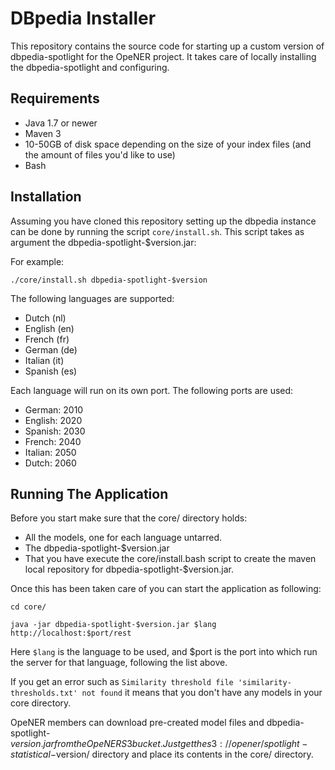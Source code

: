 # DBpedia Installer

This repository contains the source code for starting up a custom version of
dbpedia-spotlight for the OpeNER project. It takes care of locally installing
the dbpedia-spotlight and configuring.

## Requirements

* Java 1.7 or newer
* Maven 3
* 10-50GB of disk space depending on the size of your index files (and the
  amount of files you'd like to use)
* Bash

## Installation

Assuming you have cloned this repository setting up the dbpedia instance can be
done by running the script `core/install.sh`.  This script takes as argument
the dbpedia-spotlight-$version.jar:

For example:

    ./core/install.sh dbpedia-spotlight-$version

The following languages are supported:

* Dutch (nl)
* English (en)
* French (fr)
* German (de)
* Italian (it)
* Spanish (es)

Each language will run on its own port. The following ports are used:

* German: 2010
* English: 2020
* Spanish: 2030
* French: 2040
* Italian: 2050
* Dutch: 2060

## Running The Application

Before you start make sure that the core/ directory holds:

* All the models, one for each language untarred.
* The dbpedia-spotlight-$version.jar
* That you have execute the core/install.bash script to create the maven local repository for
  dbpedia-spotlight-$version.jar.

Once this has been taken care of you can start the application as following:

    cd core/

    java -jar dbpedia-spotlight-$version.jar $lang http://localhost:$port/rest

Here `$lang` is the language to be used, and $port is the port into which run the server for that
language, following the list above.

If you get an error such as `Similarity threshold file
'similarity-thresholds.txt' not found` it means that you don't have any models in your core directory.

OpeNER members can download pre-created model files and dbpedia-spotlight-$version.jar from the OpeNER
S3 bucket. Just get the s3://opener/spotlight-statistical-$version/ directory and place its contents in the core/ directory.

